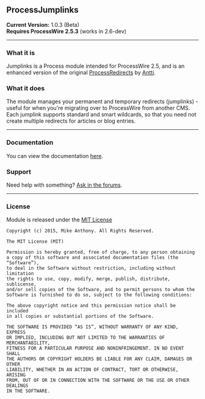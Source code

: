 ## ProcessJumplinks

**Current Version:** 1.0.3 (Beta)<br>
**Requires ProcessWire 2.5.3** (works in 2.6-dev)

---

### What it is

Jumplinks is a Process module intended for ProcessWire 2.5, and is an enhanced version of the original [ProcessRedirects](https://processwire.com/talk/topic/148-release-redirects/) by [Antti](https://twitter.com/apeisa).

### What it does

The module manages your permanent and temporary redirects (jumplinks) - useful for when you're migrating over to ProcessWire from another CMS. Each jumplink supports standard and smart wildcards, so that you need not create multiple redirects for articles or blog entries.

---

### Documentation

You can view the documentation [here](https://github.com/mike-anthony/ProcessJumplinks/wiki).

### Support

Need help with something? [Ask in the forums](https://processwire.com/talk/topic/8697-module-jumplinks/).

---

### License

Module is released under the [MIT License](http://mikeanthony.mit-license.org/)

```
Copyright (c) 2015, Mike Anthony. All Rights Reserved.

The MIT License (MIT)

Permission is hereby granted, free of charge, to any person obtaining
a copy of this software and associated documentation files (the “Software”),
to deal in the Software without restriction, including without limitation
the rights to use, copy, modify, merge, publish, distribute, sublicense,
and/or sell copies of the Software, and to permit persons to whom the
Software is furnished to do so, subject to the following conditions:

The above copyright notice and this permission notice shall be included
in all copies or substantial portions of the Software.

THE SOFTWARE IS PROVIDED “AS IS”, WITHOUT WARRANTY OF ANY KIND, EXPRESS
OR IMPLIED, INCLUDING BUT NOT LIMITED TO THE WARRANTIES OF MERCHANTABILITY,
FITNESS FOR A PARTICULAR PURPOSE AND NONINFRINGEMENT. IN NO EVENT SHALL
THE AUTHORS OR COPYRIGHT HOLDERS BE LIABLE FOR ANY CLAIM, DAMAGES OR OTHER
LIABILITY, WHETHER IN AN ACTION OF CONTRACT, TORT OR OTHERWISE, ARISING
FROM, OUT OF OR IN CONNECTION WITH THE SOFTWARE OR THE USE OR OTHER DEALINGS
IN THE SOFTWARE.
```